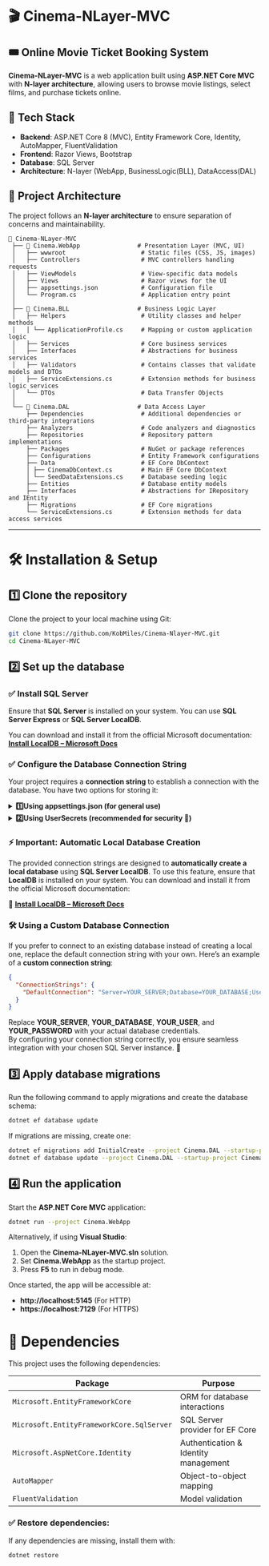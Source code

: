 # 🎬 Cinema-NLayer-MVC
## 🎟️ Online Movie Ticket Booking System  

**Cinema-NLayer-MVC** is a web application built using **ASP.NET Core MVC** with **N-layer architecture**, allowing users to browse movie listings, select films, and purchase tickets online.

## 📌 Tech Stack

- **Backend**: ASP.NET Core 8 (MVC), Entity Framework Core, Identity, AutoMapper, FluentValidation  
- **Frontend**: Razor Views, Bootstrap
- **Database**: SQL Server 
- **Architecture**: N-layer (WebApp, BusinessLogic(BLL), DataAccess(DAL)  

## 📂 Project Architecture

The project follows an **N-layer architecture** to ensure separation of concerns and maintainability.

```plaintext
📂 Cinema-NLayer-MVC  
 ├── 📂 Cinema.WebApp                # Presentation Layer (MVC, UI)
 │   ├── wwwroot                     # Static files (CSS, JS, images)
 │   ├── Controllers                 # MVC controllers handling requests
 │   ├── ViewModels                  # View-specific data models
 │   ├── Views                       # Razor views for the UI
 │   ├── appsettings.json            # Configuration file
 │   └── Program.cs                  # Application entry point
 │
 ├── 📂 Cinema.BLL                   # Business Logic Layer
 │   ├── Helpers                     # Utility classes and helper methods
 │   │ └── ApplicationProfile.cs     # Mapping or custom application logic
 │   ├── Services                    # Core business services
 │   ├── Interfaces                  # Abstractions for business services
 │   ├── Validators                  # Contains classes that validate models and DTOs
 │   ├── ServiceExtensions.cs        # Extension methods for business logic services
 │   └── DTOs                        # Data Transfer Objects
 │
 └── 📂 Cinema.DAL                   # Data Access Layer
     ├── Dependencies                # Additional dependencies or third-party integrations
     ├── Analyzers                   # Code analyzers and diagnostics
     ├── Repositories                # Repository pattern implementations
     ├── Packages                    # NuGet or package references
     ├── Configurations              # Entity Framework configurations
     ├── Data                        # EF Core DbContext
     │ ├── CinemaDbContext.cs        # Main EF Core DbContext
     │ └── SeedDataExtensions.cs     # Database seeding logic
     ├── Entities                    # Database entity models
     ├── Interfaces                  # Abstractions for IRepository and IEntity
     ├── Migrations                  # EF Core migrations
     └── ServiceExtensions.cs        # Extension methods for data access services
```

---

# 🛠️ Installation & Setup

## 1️⃣ Clone the repository
Clone the project to your local machine using Git:
```bash
git clone https://github.com/KobMiles/Cinema-Nlayer-MVC.git
cd Cinema-NLayer-MVC
```


## 2️⃣ Set up the database

### ✅ Install SQL Server
Ensure that **SQL Server** is installed on your system. You can use **SQL Server Express** or **SQL Server LocalDB**.

You can download and install it from the official Microsoft documentation: 
**[Install LocalDB – Microsoft Docs](https://learn.microsoft.com/en-us/sql/database-engine/configure-windows/sql-server-express-localdb)**  

### ✅ Configure the Database Connection String  
Your project requires a **connection string** to establish a connection with the database. You have two options for storing it:  
<details>
<summary><strong>1️⃣Using appsettings.json (for general use)  </strong></summary>

1. Open or create your **appsettings.json** file.
2. Under **ConnectionStrings**, add your connection string. For a local database in Visual Studio, you can use the example below:
   
   ```json
   {
     "ConnectionStrings": {
       "DefaultConnection": "Server=(localdb)\\MSSQLLocalDB;Database=CinemaDB;Trusted_Connection=True;MultipleActiveResultSets=true"
     }
   }
   ```

3. Ensure your project is set up to read **DefaultConnection** from this section (for instance, by referencing **Configuration.GetConnectionString("DefaultConnection")** in your code).

4. **Optional**: If you already have your own database, replace the above connection string with your own.
</details>

<details>
<summary><strong>2️⃣Using UserSecrets (recommended for security 🔐)</strong></summary>
 To protect connection strings and other credentials, store them in **UserSecrets** instead of appsettings.json. Here’s how:

### Option🅰️: Via Visual Studio GUI
1. Right-click WebApp project in **Solution Explorer** and select **Manage User Secrets**.
2. A **secrets.json** file will open. Add your connection string there:
   
   ```json
   {
     "ConnectionStrings": {
       "DefaultConnection": "Server=(localdb)\\MSSQLLocalDB;Database=CinemaDB;Trusted_Connection=True;MultipleActiveResultSets=true"
     }
   }
   ```

3. This file is kept out of source control automatically.

### Option🅱️: Via .NET CLI
1. Open a terminal in your project folder.
2. Initialize user secrets (if not done already):
   
   ```bash
   dotnet user-secrets init
   ```

3. Add your connection string using:
   
   ```bash
   dotnet user-secrets set "ConnectionStrings:DefaultConnection" "Server=(localdb)\\MSSQLLocalDB;Database=CinemaDB;Trusted_Connection=True;MultipleActiveResultSets=true"
   ```

4. The **secrets.json** file is updated accordingly (but not committed to source control).
</details>

### ⚡ Important: Automatic Local Database Creation  
The provided connection strings are designed to **automatically create a local database** using **SQL Server LocalDB**. To use this feature, ensure that **LocalDB** is installed on your system. You can download and install it from the official Microsoft documentation:  

🔗 **[Install LocalDB – Microsoft Docs](https://learn.microsoft.com/en-us/sql/database-engine/configure-windows/sql-server-express-localdb)**  

### 🛠️ Using a Custom Database Connection  
If you prefer to connect to an existing database instead of creating a local one, replace the default connection string with your own. Here’s an example of a **custom connection string**:  

```json
{
  "ConnectionStrings": {
    "DefaultConnection": "Server=YOUR_SERVER;Database=YOUR_DATABASE;User Id=YOUR_USER;Password=YOUR_PASSWORD;MultipleActiveResultSets=true"
  }
}
```

Replace **YOUR_SERVER**, **YOUR_DATABASE**, **YOUR_USER**, and **YOUR_PASSWORD** with your actual database credentials.  
By configuring your connection string correctly, you ensure seamless integration with your chosen SQL Server instance. 🚀


## 3️⃣ Apply database migrations

Run the following command to apply migrations and create the database schema:
```bash
dotnet ef database update
```

If migrations are missing, create one:
```bash
dotnet ef migrations add InitialCreate --project Cinema.DAL --startup-project Cinema.WebApp
dotnet ef database update --project Cinema.DAL --startup-project Cinema.WebApp
```


## 4️⃣ Run the application

Start the **ASP.NET Core MVC** application:
```bash
dotnet run --project Cinema.WebApp
```

Alternatively, if using **Visual Studio**:
1. Open the **Cinema-NLayer-MVC.sln** solution.
2. Set **Cinema.WebApp** as the startup project.
3. Press **F5** to run in debug mode.

Once started, the app will be accessible at:
- **http://localhost:5145** (For HTTP)
- **https://localhost:7129** (For HTTPS)

# 🧩 Dependencies

This project uses the following dependencies:

| Package                          | Purpose |
|----------------------------------|---------|
| `Microsoft.EntityFrameworkCore`  | ORM for database interactions |
| `Microsoft.EntityFrameworkCore.SqlServer` | SQL Server provider for EF Core |
| `Microsoft.AspNetCore.Identity`  | Authentication & Identity management |
| `AutoMapper`                     | Object-to-object mapping |
| `FluentValidation`               | Model validation |

### ✅ Restore dependencies:
If any dependencies are missing, install them with:
```bash
dotnet restore
```
